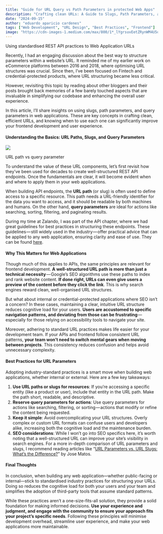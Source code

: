 ```yaml
---
title: "Guide for URL Query vs Path Parameters in protected Web Apps"
description: "Crafting clean URLs: A Guide to Slugs, Path Parameters, and Query Parameters for better UX for credential protected Web Applications"
date: "2024-09-15"
author: "eduardo aparicio cardenes"
tags: ["Web Development", "URL Design", "Best Practices", "Frontend"]
image: "https://cdn-images-1.medium.com/max/800/1*_lYgrsuvEetZRynWM4U5oA.png"
---
```


Using standardised REST API practices to Web Application URLs

Recently, I had an engaging discussion about the best way to structure parameters within a website’s URL. It reminded me of my earlier work on eCommerce platforms between 2016 and 2018, where optimising URL structures was crucial. Since then, I’ve been focused on Fintech and credential-protected products, where URL structuring became less critical.

However, revisiting this topic by reading about other bloggers and their posts brought back memories of a few barely touched aspects that are invaluable in simplifying our codebase and enhancing the overall user experience.

In this article, I’ll share insights on using slugs, path parameters, and query parameters in web applications. These are key concepts in crafting clean, efficient URLs, and knowing when to use each one can significantly improve your frontend development and user experience.

#### Understanding the Basics: URL Paths, Slugs, and Query Parameters

![](https://cdn-images-1.medium.com/max/800/0*_tf7XWh8szVRABtd)

URL path vs query parameter

To understand the value of these URL components, let’s first revisit how they’ve been used for decades to create well-structured REST API endpoints. Once the fundamentals are clear, it will become evident when and where to apply them in your web applications.

When building API endpoints, the **URL path** (or slug) is often used to define access to a specific resource. This path needs a URL-friendly identifier for the data you want to access, and it should be readable by both machines and humans. On the other hand, **query parameters** are ideal for actions like searching, sorting, filtering, and paginating results.

During my time at Zalando, I was part of the API chapter, where we had great guidelines for best practices in structuring these endpoints. These guidelines — still widely used in the industry — offer practical advice that can be applied to any web application, ensuring clarity and ease of use. They can be found [here](https://opensource.zalando.com/restful-api-guidelines/#urls).

#### Why This Matters for Web Applications

Though much of this applies to APIs, the same principles are relevant for frontend development. **A well-structured URL path is more than just a technical necessity** — Google’s SEO algorithms use these paths to index and rank website content. **If done right, URLs can even give users a preview of the content before they click the link**. This is why search engines reward clean, well-organised URL structures.

But what about internal or credential-protected applications where SEO isn’t a concern? In these cases, maintaining a clear, intuitive URL structure reduces cognitive load for your users. **Users are accustomed to specific navigation patterns, and deviating from those can be frustrating** — especially for those relying on accessibility tools to navigate your site.

Moreover, adhering to standard URL practices makes life easier for your development team. If your APIs and frontend follow consistent URL patterns, **your team won’t need to switch mental gears when moving between projects**. This consistency reduces confusion and helps avoid unnecessary complexity.

#### Best Practices for URL Parameters

Adopting industry-standard practices is a smart move when building web applications, whether internal or external. Here are a few key takeaways:

1.  **Use URL paths or slugs for resources**: If you’re accessing a specific entity (like a product or user), include that entity in the URL path. Make the path short, readable, and descriptive.
2.  **Reserve query parameters for actions**: Use query parameters for actions like searching, filtering, or sorting — actions that modify or refine the content being requested.
3.  **Keep it simple**: Avoid overcomplicating your URL structures. Overly complex or custom URL formats can confuse users and developers alike, increasing both the cognitive load and the maintenance burden.
4.  **SEO considerations**: While I won’t go into SEO specifics here, it’s worth noting that a well-structured URL can improve your site’s visibility in search engines. For a more in-depth comparison of URL parameters and slugs, I recommend reading articles like “[URL Parameters vs. URL Slugs: What’s the Difference?](https://angulardive.com/blog/url-parameters-vs-url-slugs-what-s-the-difference/)” by Jose Matos.

#### Final Thoughts

In conclusion, when building any web application—whether public-facing or internal—stick to standardised industry practices for structuring your URLs. Doing so reduces the cognitive load for both your users and your team and simplifies the adoption of third-party tools that assume standard patterns.

While these practices aren’t a one-size-fits-all solution, they provide a solid foundation for making informed decisions. **Use your experience and judgment, and engage with the community to ensure your approach fits your project’s specific needs**. Following these principles will minimise development overhead, streamline user experience, and make your web applications more maintainable. 